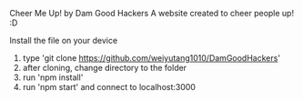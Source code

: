 Cheer Me Up! by Dam Good Hackers
A website created to cheer people up! :D

Install the file on your device
1. type 'git clone https://github.com/weiyutang1010/DamGoodHackers'
2. after cloning, change directory to the folder
3. run 'npm install'
4. run 'npm start' and connect to localhost:3000
